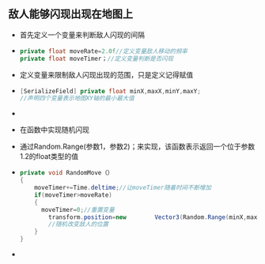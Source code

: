 ## 敌人能够闪现出现在地图上

* 首先定义一个变量来判断敌人闪现的间隔

* ```c#
  private float moveRate=2.0f//定义变量敌人移动的频率
  private float moveTimer；//定义变量判断是否闪现
  ```

* 定义变量来限制敌人闪现出现的范围，只是定义记得赋值

* ```c#
  [SerializeField] private float minX,maxX,minY,maxY;
  //声明四个变量表示地图XY轴的最小最大值
  ```

* 

* 在函数中实现随机闪现

* 通过Random.Range(参数1，参数2)；来实现，该函数表示返回一个位于参数1.2的float类型的值

* ```c#
  private void RandomMove（）
  {
      moveTimer+=Time.deltime;//让moveTimer随着时间不断增加
      if(moveTimer>moveRate)
      {
  		moveTimer=0;//重置变量
          transform.position=new 		Vector3(Random.Range(minX,maxX),Random.Range(minY,maxY),0);
          //随机改变敌人的位置
      }
  }
  ```

* 
